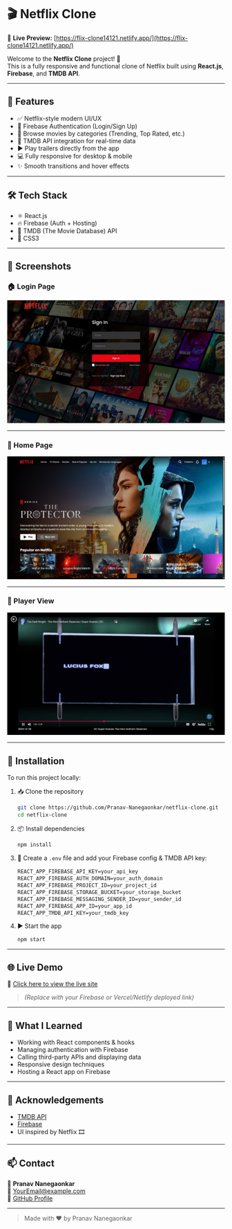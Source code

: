 # 🎬 Netflix Clone
🔗 **Live Preview:** [https://flix-clone14121.netlify.app/](https://flix-clone14121.netlify.app/)



Welcome to the **Netflix Clone** project! 🍿  
This is a fully responsive and functional clone of Netflix built using **React.js**, **Firebase**, and **TMDB API**.

---

## 🚀 Features

- ✅ Netflix-style modern UI/UX
- 🔐 Firebase Authentication (Login/Sign Up)
- 🧰 Browse movies by categories (Trending, Top Rated, etc.)
- 📡 TMDB API integration for real-time data
- ▶️ Play trailers directly from the app
- 💻 Fully responsive for desktop & mobile
- ✨ Smooth transitions and hover effects

---

## 🛠️ Tech Stack

- ⚛️ React.js
- 🔥 Firebase (Auth + Hosting)
- 🎥 TMDB (The Movie Database) API
- 🎨 CSS3

---

## 📸 Screenshots

### 🏠 Login Page

![Login](./screenshots/login.png)

---

### 🔐 Home Page

![Home](./screenshots/home.png)

---

### 📱 Player View

![Player](./screenshots/player.png)

---

## 🔧 Installation

To run this project locally:

1. 📥 Clone the repository
   ```bash
   git clone https://github.com/Pranav-Nanegaonkar/netflix-clone.git
   cd netflix-clone
   ```

2. 📦 Install dependencies
   ```bash
   npm install
   ```

3. 🔑 Create a `.env` file and add your Firebase config & TMDB API key:
   ```env
   REACT_APP_FIREBASE_API_KEY=your_api_key
   REACT_APP_FIREBASE_AUTH_DOMAIN=your_auth_domain
   REACT_APP_FIREBASE_PROJECT_ID=your_project_id
   REACT_APP_FIREBASE_STORAGE_BUCKET=your_storage_bucket
   REACT_APP_FIREBASE_MESSAGING_SENDER_ID=your_sender_id
   REACT_APP_FIREBASE_APP_ID=your_app_id
   REACT_APP_TMDB_API_KEY=your_tmdb_key
   ```

4. ▶️ Start the app
   ```bash
   npm start
   ```

---

## 🌐 Live Demo

🚀 [Click here to view the live site](https://your-deployment-link.com)  
> _(Replace with your Firebase or Vercel/Netlify deployed link)_

---

## 🧠 What I Learned

- Working with React components & hooks
- Managing authentication with Firebase
- Calling third-party APIs and displaying data
- Responsive design techniques
- Hosting a React app on Firebase

---

## 🙌 Acknowledgements

- [TMDB API](https://www.themoviedb.org/)
- [Firebase](https://firebase.google.com/)
- UI inspired by Netflix 🎞️

---

## 📫 Contact

👤 **Pranav Nanegaonkar**  
📧 [YourEmail@example.com](mailto:youremail@example.com)  
🔗 [GitHub Profile](https://github.com/Pranav-Nanegaonkar)

---

> Made with ❤️ by Pranav Nanegaonkar

